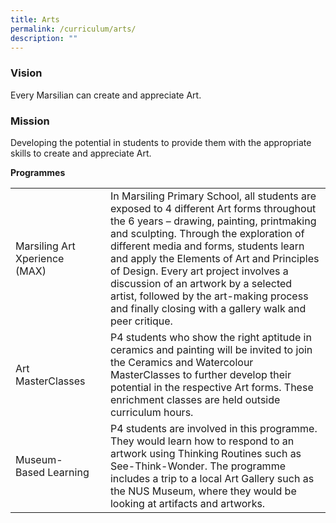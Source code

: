 ```yaml
---
title: Arts
permalink: /curriculum/arts/
description: ""
---
```

### **Vision**

Every Marsilian can create and appreciate Art.

### **Mission**

Developing the potential in students to provide them with the appropriate skills to create and appreciate Art.

**Programmes**



|  | | |
| -------- | -------- | -------- |
| Marsiling Art Xperience (MAX)    |     | In Marsiling Primary School, all students are exposed to 4 different Art forms throughout the 6 years – drawing, painting, printmaking and sculpting. Through the exploration of different media and forms, students learn and apply the Elements of Art and Principles of Design. Every art project involves a discussion of an artwork by a selected artist, followed by the art-making process and finally closing with a gallery walk and peer critique.     |
| Art MasterClasses    |     | P4 students who show the right aptitude in ceramics and painting will be invited to join the Ceramics and Watercolour MasterClasses to further develop their potential in the respective Art forms. These enrichment classes are held outside curriculum hours.    |
| Museum-Based Learning   |     | P4 students are involved in this programme. They would learn how to respond to an artwork using Thinking Routines such as See-Think-Wonder. The programme includes a trip to a local Art Gallery such as the NUS Museum, where they would be looking at artifacts and artworks.     |
